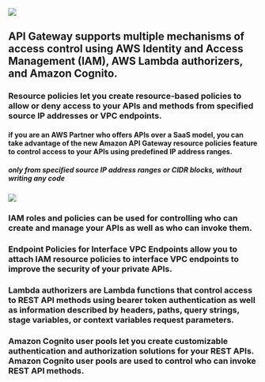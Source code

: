 ![](https://user-images.githubusercontent.com/26511983/70857282-fdd69f80-1eb0-11ea-9200-5d5ca36747ff.png)

## API Gateway supports multiple mechanisms of access control using AWS Identity and Access Management (IAM), AWS Lambda authorizers, and Amazon Cognito.

### Resource policies let you create resource-based policies to allow or deny access to your APIs and methods from specified source IP addresses or VPC endpoints. 
#### if you are an AWS Partner who offers APIs over a SaaS model, you can take advantage of the new Amazon API Gateway resource policies feature to control access to your APIs using predefined IP address ranges. 

##### only from specified source IP address ranges or CIDR blocks, without writing any code

![](https://user-images.githubusercontent.com/26511983/74088644-25d02280-4a5e-11ea-8ebd-6344a05cb6cc.png)

### IAM roles and policies can be used for controlling who can create and manage your APIs as well as who can invoke them.  

### Endpoint Policies for Interface VPC Endpoints allow you to attach IAM resource policies to interface VPC endpoints to improve the security of your private APIs.  

### Lambda authorizers are Lambda functions that control access to REST API methods using bearer token authentication as well as information described by headers, paths, query strings, stage variables, or context variables request parameters.  

### Amazon Cognito user pools let you create customizable authentication and authorization solutions for your REST APIs. Amazon Cognito user pools are used to control who can invoke REST API methods.  

